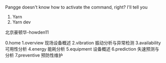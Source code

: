 Pangge doesn't know how to activate the command, right? I'll tell you
1. Yarn
2. Yarn dev

北京豪顿华-howden11


0.home
1.overview 现场设备概述
2.vibration 振动分析与异常检测
3.availability 可用性分析
4.energy 能耗分析
5.equipment 设备概述
6.prediction 失速预测与分析
7.preventive 预防性维护
